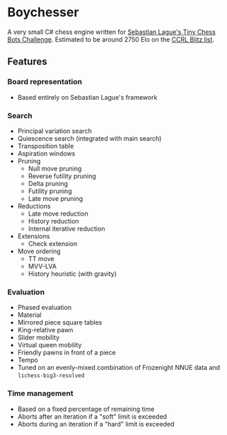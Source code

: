 # Boychesser

A very small C# chess engine written for [Sebastian Lague's Tiny Chess Bots Challenge](https://github.com/SebLague/Chess-Challenge). Estimated to be around 2750 Elo on the [CCRL Blitz list](https://ccrl.chessdom.com/ccrl/404/).

## Features

### Board representation
- Based entirely on Sebastian Lague's framework

### Search
- Principal variation search
- Quiescence search (integrated with main search)
- Transposition table
- Aspiration windows
- Pruning
    - Null move pruning
    - Reverse futility pruning
    - Delta pruning
    - Futility pruning
    - Late move pruning
- Reductions
    - Late move reduction
    - History reduction
    - Internal iterative reduction
- Extensions
    - Check extension
- Move ordering
    - TT move
    - MVV-LVA
    - History heuristic (with gravity)

### Evaluation
- Phased evaluation
- Material
- Mirrored piece square tables
- King-relative pawn
- Slider mobility
- Virtual queen mobility
- Friendly pawns in front of a piece
- Tempo
- Tuned on an evenly-mixed combination of Frozenight NNUE data and `lichess-big3-resolved`

### Time management
- Based on a fixed percentage of remaining time
- Aborts after an iteration if a "soft" limit is exceeded
- Aborts during an iteration if a "hard" limit is exceeded
